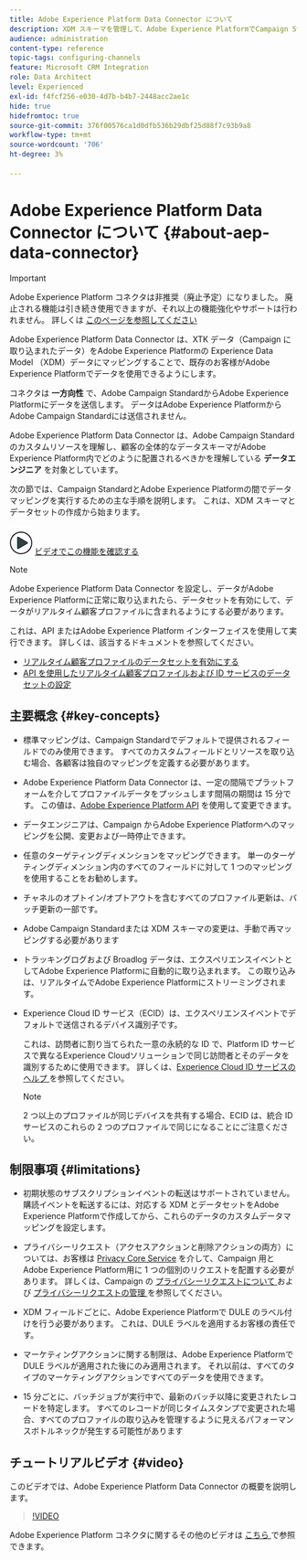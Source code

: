 ```yaml
---
title: Adobe Experience Platform Data Connector について
description: XDM スキーマを管理して、Adobe Experience PlatformでCampaign Standardデータを使用できるようにします。
audience: administration
content-type: reference
topic-tags: configuring-channels
feature: Microsoft CRM Integration
role: Data Architect
level: Experienced
exl-id: f4fcf256-e030-4d7b-b4b7-2448acc2ae1c
hide: true
hidefromtoc: true
source-git-commit: 376f00576ca1d0dfb536b29dbf25d88f7c93b9a8
workflow-type: tm+mt
source-wordcount: '706'
ht-degree: 3%

---
```


# Adobe Experience Platform Data Connector について {#about-aep-data-connector}

>[!IMPORTANT]
>
>Adobe Experience Platform コネクタは非推奨（廃止予定）になりました。 廃止される機能は引き続き使用できますが、それ以上の機能強化やサポートは行われません。 詳しくは [ このページを参照してください ](../../rn/using/deprecated-features.md)

Adobe Experience Platform Data Connector は、XTK データ（Campaign に取り込まれたデータ）をAdobe Experience Platformの Experience Data Model （XDM）データにマッピングすることで、既存のお客様がAdobe Experience Platformでデータを使用できるようにします。

コネクタは **一方向性** で、Adobe Campaign StandardからAdobe Experience Platformにデータを送信します。 データはAdobe Experience PlatformからAdobe Campaign Standardには送信されません。

Adobe Experience Platform Data Connector は、Adobe Campaign Standardのカスタムリソースを理解し、顧客の全体的なデータスキーマがAdobe Experience Platform内でどのように配置されるべきかを理解している **データエンジニア** を対象としています。

次の節では、Campaign StandardとAdobe Experience Platformの間でデータマッピングを実行するための主な手順を説明します。 これは、XDM スキーマとデータセットの作成から始まります。

![](assets/do-not-localize/how-to-video.png) [ビデオでこの機能を確認する](#video)

>[!NOTE]
>Adobe Experience Platform Data Connector を設定し、データがAdobe Experience Platformに正常に取り込まれたら、データセットを有効にして、データがリアルタイム顧客プロファイルに含まれるようにする必要があります。
>
>これは、API またはAdobe Experience Platform インターフェイスを使用して実行できます。 詳しくは、該当するドキュメントを参照してください。
>
>* [ リアルタイム顧客プロファイルのデータセットを有効にする ](https://experienceleague.adobe.com/docs/experience-platform/rtcdp/datasets/dataset.html?lang=ja)
>* [API を使用したリアルタイム顧客プロファイルおよび ID サービスのデータセットの設定 ](https://experienceleague.adobe.com/docs/experience-platform/catalog/api/getting-started.html?lang=ja)

## 主要概念 {#key-concepts}

* 標準マッピングは、Campaign Standardでデフォルトで提供されるフィールドでのみ使用できます。 すべてのカスタムフィールドとリソースを取り込む場合、各顧客は独自のマッピングを定義する必要があります。

* Adobe Experience Platform Data Connector は、一定の間隔でプラットフォームを介してプロファイルデータをプッシュします&#x200B; 間隔の期間は 15 分です。 この値は、[Adobe Experience Platform API](https://experienceleague.adobe.com/docs/experience-platform/ingestion/home.html?lang=ja) を使用して変更できます。

* データエンジニアは、Campaign からAdobe Experience Platformへのマッピングを公開、変更および一時停止できます。

* 任意のターゲティングディメンションをマッピングできます。 単一のターゲティングディメンション内のすべてのフィールドに対して 1 つのマッピングを使用することをお勧めします。

* チャネルのオプトイン/オプトアウトを含むすべてのプロファイル更新は、バッチ更新の一部です。

* Adobe Campaign Standardまたは XDM スキーマの変更は、手動で再マッピングする必要があります&#x200B;

* トラッキングログおよび Broadlog データは、エクスペリエンスイベントとしてAdobe Experience Platformに自動的に取り込まれます。 この取り込みは、リアルタイムでAdobe Experience Platformにストリーミングされます。

* Experience Cloud ID サービス（ECID）は、エクスペリエンスイベントでデフォルトで送信されるデバイス識別子です。

  これは、訪問者に割り当てられた一意の永続的な ID で、Platform ID サービスで異なるExperience Cloudソリューションで同じ訪問者とそのデータを識別するために使用できます。 詳しくは、[Experience Cloud ID サービスのヘルプ ](https://experienceleague.adobe.com/docs/id-service/using/home.html?lang=ja) を参照してください。

  >[!NOTE]
  >
  >2 つ以上のプロファイルが同じデバイスを共有する場合、ECID は、統合 ID サービスのこれらの 2 つのプロファイルで同じになることにご注意ください。

## 制限事項 {#limitations}

* 初期状態のサブスクリプションイベントの転送はサポートされていません。 購読イベントを転送するには、対応する XDM とデータセットをAdobe Experience Platformで作成してから、これらのデータのカスタムデータマッピングを設定します。

* プライバシーリクエスト（アクセスアクションと削除アクションの両方）については、お客様は [Privacy Core Service](https://experienceleague.adobe.com/docs/experience-platform/privacy/home.html?lang=ja#how-to-use-privacy-service-to-manage-privacy-job-requests) を介して、Campaign 用とAdobe Experience Platform用に 1 つの個別のリクエストを配置する必要があります。 詳しくは、Campaign の [ プライバシーリクエストについて ](https://helpx.adobe.com/jp/campaign/kb/acs-privacy.html#righttoaccess) および [ プライバシーリクエストの管理 ](https://helpx.adobe.com/jp/campaign/kb/acs-privacy.html#ManagingPrivacyRequests) を参照してください。

* XDM フィールドごとに、Adobe Experience Platformで DULE のラベル付けを行う必要があります。 これは、DULE ラベルを適用するお客様の責任です。

* マーケティングアクションに関する制限は、Adobe Experience Platformで DULE ラベルが適用された後にのみ適用されます。 それ以前は、すべてのタイプのマーケティングアクションですべてのデータを使用できます。

* 15 分ごとに、バッチジョブが実行中で、最新のバッチ以降に変更されたレコードを特定します。 すべてのレコードが同じタイムスタンプで変更された場合、すべてのプロファイルの取り込みを管理するように見えるパフォーマンスボトルネックが発生する可能性があります

## チュートリアルビデオ {#video}

このビデオでは、Adobe Experience Platform Data Connector の概要を説明します。

>[!VIDEO](https://video.tv.adobe.com/v/27304?quality=12&captions=eng)

Adobe Experience Platform コネクタに関するその他のビデオは [ こちら ](https://experienceleague.adobe.com/docs/campaign-learn/campaign-standard-tutorials/administrating/adobe-experience-platform-data-connector/understanding-the-adobe-experience-platform-data-connector.html?lang=ja) で参照できます。
